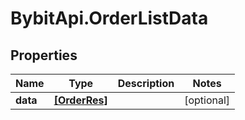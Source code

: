 # BybitApi.OrderListData

## Properties
Name | Type | Description | Notes
------------ | ------------- | ------------- | -------------
**data** | [**[OrderRes]**](OrderRes.md) |  | [optional] 


